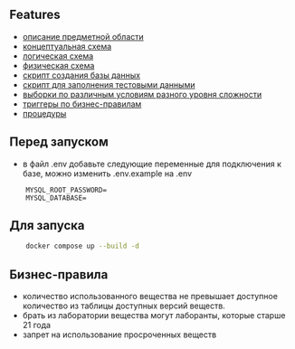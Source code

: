 ## Features
- [описание предметной области](description_subject_area.pdf)
- [концептуальная схема](diagrams/conceptual.pdf)
- [логическая схема](diagrams/logical.pdf)
- [физическая схема](diagrams/physical.pdf)
- [скрипт создания базы данных](scrypts/create.sql)
- [скрипт для заполнения тестовыми данными](scrypts/insert.sql)
- [выборки по различным условиям разного уровня сложности](scrypts/select.sql)
- [триггеры по бизнес-правилам](scrypts/triggers.sql)
- [процедуры](scrypts/procedures.sql)

## Перед запуском
- в файл .env добавьте следующие переменные для подключения к базе, можно изменить .env.example на .env
```
    MYSQL_ROOT_PASSWORD=
    MYSQL_DATABASE=
```

## Для запуска
```bash
    docker compose up --build -d
```

## Бизнес-правила
- количество использованного вещества не превышает доступное количество из таблицы доступных версий веществ.
- брать из лаборатории вещества могут лаборанты, которые старше 21 года
- запрет на использование просроченных веществ